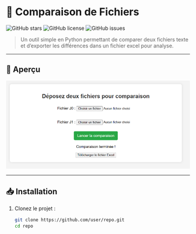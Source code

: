 # 🚀 Comparaison de Fichiers

![GitHub stars](https://img.shields.io/github/stars/user/repo?style=social)
![GitHub license](https://img.shields.io/github/license/user/repo)
![GitHub issues](https://img.shields.io/github/issues/user/repo)

> Un outil simple en Python permettant de comparer deux fichiers texte et d’exporter les différences dans un fichier excel pour analyse.

---

## 📸 Aperçu

![Aperçu](images/apercu.png)

---

## 📥 Installation

1. Clonez le projet :
   ```sh
   git clone https://github.com/user/repo.git
   cd repo
